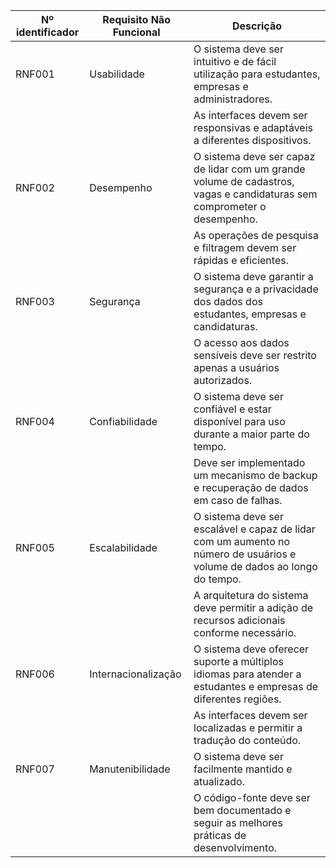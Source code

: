 | Nº identificador    | Requisito Não Funcional                              | Descrição                                                                                                                |
|-------|-------------------------------------------------------|--------------------------------------------------------------------------------------------------------------------------|
| RNF001 | Usabilidade                                            | O sistema deve ser intuitivo e de fácil utilização para estudantes, empresas e administradores.                         |
|       |                                                       | As interfaces devem ser responsivas e adaptáveis a diferentes dispositivos.                                               |
| RNF002 | Desempenho                                            | O sistema deve ser capaz de lidar com um grande volume de cadastros, vagas e candidaturas sem comprometer o desempenho.  |
|       |                                                       | As operações de pesquisa e filtragem devem ser rápidas e eficientes.                                                      |
| RNF003 | Segurança                                             | O sistema deve garantir a segurança e a privacidade dos dados dos estudantes, empresas e candidaturas.                  |
|       |                                                       | O acesso aos dados sensíveis deve ser restrito apenas a usuários autorizados.                                            |
| RNF004 | Confiabilidade                                        | O sistema deve ser confiável e estar disponível para uso durante a maior parte do tempo.                                |
|       |                                                       | Deve ser implementado um mecanismo de backup e recuperação de dados em caso de falhas.                                 |
| RNF005 | Escalabilidade                                        | O sistema deve ser escalável e capaz de lidar com um aumento no número de usuários e volume de dados ao longo do tempo. |
|       |                                                       | A arquitetura do sistema deve permitir a adição de recursos adicionais conforme necessário.                            |
| RNF006 | Internacionalização                                   | O sistema deve oferecer suporte a múltiplos idiomas para atender a estudantes e empresas de diferentes regiões.         |
|       |                                                       | As interfaces devem ser localizadas e permitir a tradução do conteúdo.                                                   |
| RNF007 | Manutenibilidade                                      | O sistema deve ser facilmente mantido e atualizado.                                                                     |
|       |                                                       | O código-fonte deve ser bem documentado e seguir as melhores práticas de desenvolvimento.                               |
